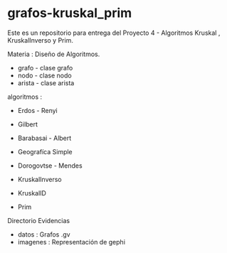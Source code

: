# grafos-kruskal_prim


Este es un repositorio para entrega del Proyecto 4 - Algoritmos Kruskal , KruskalInverso y Prim.

Materia : Diseño de Algoritmos.

* grafo - clase grafo
* nodo  - clase nodo
* arista - clase arista

algoritmos : 

* Erdos - Renyi
* Gilbert
* Barabasai - Albert
* Geografíca Simple
* Dorogovtse - Mendes

* KruskalInverso
* KruskalID
* Prim

Directorio Evidencias
- datos   :   Grafos .gv
- imagenes :  Representación de gephi
